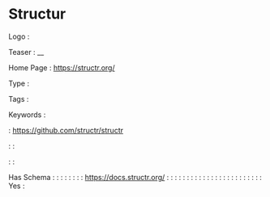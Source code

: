 # Structur

Logo
: ![]()

Teaser
: __

Home Page
: https://structr.org/

Type
: 

Tags
: 

Keywords
: 

: https://github.com/structr/structr


: 
: 

: 
: 

Has Schema
: 
: 
: 
: 
: 
: 
: 
: https://docs.structr.org/
: 
: 
: 
: 
: 
: 
: 
: 
: 
: 
: 
: 
: 
: 
: 
: 
: 
: 
: 
: 
: 
: 
: 
: Yes
: 
